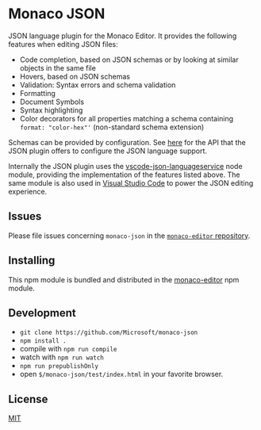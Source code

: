 # Monaco JSON

JSON language plugin for the Monaco Editor. It provides the following features when editing JSON files:
* Code completion, based on JSON schemas or by looking at similar objects in the same file
* Hovers, based on JSON schemas
* Validation: Syntax errors and schema validation
* Formatting
* Document Symbols
* Syntax highlighting
* Color decorators for all properties matching a schema containing `format: "color-hex"'` (non-standard schema extension)

Schemas can be provided by configuration. See [here](https://github.com/Microsoft/monaco-json/blob/master/monaco.d.ts)
for the API that the JSON plugin offers to configure the JSON language support.

Internally the JSON plugin uses the [vscode-json-languageservice](https://github.com/Microsoft/vscode-json-languageservice)
node module, providing the implementation of the features listed above. The same module is also used
in [Visual Studio Code](https://github.com/Microsoft/vscode) to power the JSON editing experience.

## Issues

Please file issues concerning `monaco-json` in the [`monaco-editor` repository](https://github.com/Microsoft/monaco-editor/issues).

## Installing

This npm module is bundled and distributed in the [monaco-editor](https://www.npmjs.com/package/monaco-editor) npm module.

## Development

* `git clone https://github.com/Microsoft/monaco-json`
* `npm install .`
* compile with `npm run compile`
* watch with `npm run watch`
* `npm run prepublishOnly`
* open `$/monaco-json/test/index.html` in your favorite browser.

## License
[MIT](https://github.com/Microsoft/monaco-json/blob/master/LICENSE.md)
